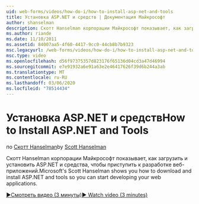 ```yaml
---
uid: web-forms/videos/how-do-i/how-to-install-asp-net-and-tools
title: Установка ASP.NET и средств | Документация Майкрософт
author: shanselman
description: Скотт Hanselman корпорации Майкрософт показывает, как загрузить и установить ASP.NET и средства, чтобы приступить к разработке веб-приложений.
ms.author: riande
ms.date: 11/10/2011
ms.assetid: 84007aa5-4f60-4417-9cc0-44cb8b7b9323
msc.legacyurl: /web-forms/videos/how-do-i/how-to-install-asp-net-and-tools
msc.type: video
ms.openlocfilehash: d56f97375357d823176f65136d04cd3a47d46994
ms.sourcegitcommit: e7e91932a6e91a63e2e46417626f39d6b244a3ab
ms.translationtype: MT
ms.contentlocale: ru-RU
ms.lasthandoff: 03/06/2020
ms.locfileid: "78514434"
---
```

# <a name="how-to-install-aspnet-and-tools"></a><span data-ttu-id="4f4aa-103">Установка ASP.NET и средств</span><span class="sxs-lookup"><span data-stu-id="4f4aa-103">How to Install ASP.NET and Tools</span></span>

<span data-ttu-id="4f4aa-104">по [Скотт Hanselman](https://github.com/shanselman)</span><span class="sxs-lookup"><span data-stu-id="4f4aa-104">by [Scott Hanselman](https://github.com/shanselman)</span></span>

<span data-ttu-id="4f4aa-105">Скотт Hanselman корпорации Майкрософт показывает, как загрузить и установить ASP.NET и средства, чтобы приступить к разработке веб-приложений.</span><span class="sxs-lookup"><span data-stu-id="4f4aa-105">Microsoft's Scott Hanselman shows you how to download and install ASP.NET and tools so you can start developing your web applications.</span></span>

[<span data-ttu-id="4f4aa-106">&#9654;Смотреть видео (3 минуты)</span><span class="sxs-lookup"><span data-stu-id="4f4aa-106">&#9654; Watch video (3 minutes)</span></span>](https://channel9.msdn.com/Blogs/ASP-NET-Site-Videos/how-to-install-asp-net-and-tools)
